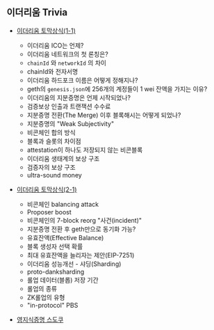 ## 이더리움 Trivia 

- [이더리움 토막상식(1-1)](https://github.com/boyd-dev/eth-trivia/blob/main/01)
  - 이더리움 ICO는 언제?
  - 이더리움 네트워크의 첫 론칭은?
  - `chainId` 와 `networkId` 의 차이  
  - chainId와 전자서명  
  - 이더리움 하드포크 이름은 어떻게 정해지나?
  - geth의 `genesis.json`에 256개의 계정들이 1 wei 잔액을 가지는 이유?
  - 이더리움의 지분증명은 언제 시작되었나? 
  - 검증보상 인출과 트랜잭션 수수료 
  - 지분증명 전환(The Merge) 이후 블록해시는 어떻게 되었나? 
  - 지분증명의 "Weak Subjectivity" 
  - 비콘체인 합의 방식 
  - 블록과 슬롯의 차이점
  - attestation이 하나도 저장되지 않는 비콘블록
  - 이더리움 생태계의 보상 구조
  - 검증자의 보상 구조 
  - ultra-sound money
  

- [이더리움 토막상식(2-1)](https://github.com/boyd-dev/eth-trivia/tree/main/02)
  - 비콘체인 balancing attack
  - Proposer boost
  - 비콘체인의 7-block reorg "사건(incident)"
  - 지분증명 전환 후 geth만으로 동기화 가능?
  - 유효잔액(Effective Balance)
  - 블록 생성자 선택 확률 
  - 최대 유효잔액을 늘리자는 제안(EIP-7251)
  - 이더리움 성능개선 - 샤딩(Sharding)
  - proto-danksharding
  - 롤업 데이터(블롭) 저장 기간
  - 롤업의 종류  
  - ZK롤업의 유형
  - "in-protocol" PBS 

- [영지식증명 스도쿠](https://github.com/boyd-dev/eth-trivia/tree/main/03)